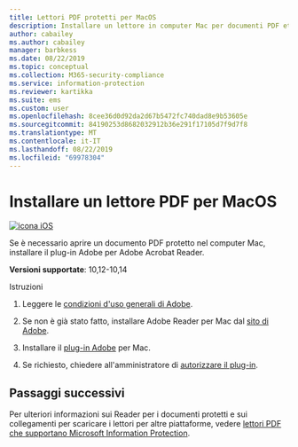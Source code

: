 ```yaml
---
title: Lettori PDF protetti per MacOS
description: Installare un lettore in computer Mac per documenti PDF etichettati per la classificazione e la protezione
author: cabailey
ms.author: cabailey
manager: barbkess
ms.date: 08/22/2019
ms.topic: conceptual
ms.collection: M365-security-compliance
ms.service: information-protection
ms.reviewer: kartikka
ms.suite: ems
ms.custom: user
ms.openlocfilehash: 8cee36d0d92da2d67b5472fc740dad8e9b53605e
ms.sourcegitcommit: 84190253d8682032912b36e291f17105d7f9d7f8
ms.translationtype: MT
ms.contentlocale: it-IT
ms.lasthandoff: 08/22/2019
ms.locfileid: "69978304"
---
```

# <a name="install-a-pdf-reader-for-macos"></a>Installare un lettore PDF per MacOS

[![icona iOS](../media/develop/ios-icon.png)](https://go.microsoft.com/fwlink/?linkid=2050049)

Se è necessario aprire un documento PDF protetto nel computer Mac, installare il plug-in Adobe per Adobe Acrobat Reader.

**Versioni supportate**: 10,12-10,14

Istruzioni

1. Leggere le [condizioni d'uso generali di Adobe](https://www.adobe.com/legal/terms.html).

2. Se non è già stato fatto, installare Adobe Reader per Mac dal [sito di Adobe](https://www.adobe.com/).

3. Installare il [plug-in Adobe](https://go.microsoft.com/fwlink/?linkid=2050049) per Mac.

4. Se richiesto, chiedere all'amministratore di [autorizzare il plug-in](https://techcommunity.microsoft.com/t5/Azure-Information-Protection/General-Availability-of-Adobe-Acrobat-Reader-integration-with/ba-p/298396).

## <a name="next-steps"></a>Passaggi successivi

Per ulteriori informazioni sui Reader per i documenti protetti e sui collegamenti per scaricare i lettori per altre piattaforme, vedere [lettori PDF che supportano Microsoft Information Protection](protected-pdf-readers.md).

